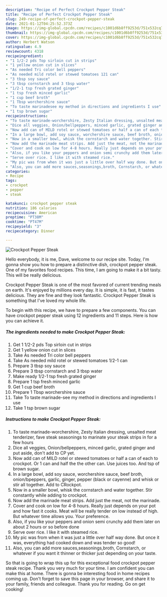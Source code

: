 ```yaml
---
description: "Recipe of Perfect Crockpot Pepper Steak"
title: "Recipe of Perfect Crockpot Pepper Steak"
slug: 249-recipe-of-perfect-crockpot-pepper-steak
date: 2021-01-12T04:25:52.373Z
image: https://img-global.cpcdn.com/recipes/c1001d6b8ff9253d/751x532cq70/crockpot-pepper-steak-recipe-main-photo.jpg
thumbnail: https://img-global.cpcdn.com/recipes/c1001d6b8ff9253d/751x532cq70/crockpot-pepper-steak-recipe-main-photo.jpg
cover: https://img-global.cpcdn.com/recipes/c1001d6b8ff9253d/751x532cq70/crockpot-pepper-steak-recipe-main-photo.jpg
author: Herbert Watson
ratingvalue: 4.9
reviewcount: 4318
recipeingredient:
- "1 1/2-2 pds Top sirloin cut in strips"
- "1 yellow onion cut in slices"
- "As needed Tri color bell peppers"
- "As needed mild rotel or stewed tomatoes 121 can"
- "3 tbsp soy sauce"
- "3 tbsp cornstarch and 3 tbsp water"
- "1/2-1 tsp fresh grated ginger"
- "1 tsp fresh minced garlic"
- "1 cup beef broth"
- "1 Tbsp worchershire sauce"
- "To taste marinadesee my method in directions and ingredients I use"
- "1 tsp brown sugar"
recipeinstructions:
- "To taste marinade-worchershire, Zesty Italian dressing, unsalted meat tenderizer, fave steak seasonings to marinate your steak strips in for a few hours"
- "Dice all veggies, Onion/bellpeppers, minced garlic, grated ginger and put aside, don&#39;t add to CP yet."
- "Now add can of MILD rotel or stewed tomatoes or half a can of each to crockpot. Or 1 can and half the the other can. Use juices too. And tsp of brown sugar."
- "In a large bowl, add soy sauce, worchershire sauce, beef broth, onion/bpeppers, garlic, ginger, pepper (black or cayenne) and whisk or stir all together. Add to CRockpot."
- "Now in a smaller bowl, whisk the cornstarch and water together. Stir constantly while adding to crockpot."
- "Now add the marinade meat strips. Add just the meat, not the marinade."
- "Cover and cook on low for 4-8 hours. Really just depends on your pot and how fast it cooks. Meat will be really tender on low instead of high. But whatever time allows you. Your preference."
- "Also, if you like your peppers and onion semi crunchy add them later on about 2 hours or so before done"
- "Serve over rice. I like it with steamed rice."
- "My pic was from when it was just a little over half way done. But once it was, everything had cooked down and was tender so good!"
- "Also, you can add more sauces,seasonings,broth, Cornstarch, or whatever if you want it thinner or thicker just depending on your taste."
categories:
- Recipe
tags:
- crockpot
- pepper
- steak

katakunci: crockpot pepper steak 
nutrition: 186 calories
recipecuisine: American
preptime: "PT38M"
cooktime: "PT47M"
recipeyield: "3"
recipecategory: Dinner

---
```



![Crockpot Pepper Steak](https://img-global.cpcdn.com/recipes/c1001d6b8ff9253d/751x532cq70/crockpot-pepper-steak-recipe-main-photo.jpg)

Hello everybody, it is me, Dave, welcome to our recipe site. Today, I'm gonna show you how to prepare a distinctive dish, crockpot pepper steak. One of my favorites food recipes. This time, I am going to make it a bit tasty. This will be really delicious.

Crockpot Pepper Steak is one of the most favored of current trending meals on earth. It's enjoyed by millions every day. It is simple, it is fast, it tastes delicious. They are fine and they look fantastic. Crockpot Pepper Steak is something that I've loved my whole life.




To begin with this recipe, we have to prepare a few components. You can have crockpot pepper steak using 12 ingredients and 11 steps. Here is how you can achieve it.

<!--inarticleads1-->

##### The ingredients needed to make Crockpot Pepper Steak:

1. Get 1 1/2-2 pds Top sirloin cut in strips
1. Get 1 yellow onion cut in slices
1. Take As needed Tri color bell peppers
1. Take As needed mild rotel or stewed tomatoes 1/2-1 can
1. Prepare 3 tbsp soy sauce
1. Prepare 3 tbsp cornstarch and 3 tbsp water
1. Make ready 1/2-1 tsp fresh grated ginger
1. Prepare 1 tsp fresh minced garlic
1. Get 1 cup beef broth
1. Prepare 1 Tbsp worchershire sauce
1. Take To taste marinade-see my method in directions and ingredients I use
1. Take 1 tsp brown sugar




<!--inarticleads2-->

##### Instructions to make Crockpot Pepper Steak:

1. To taste marinade-worchershire, Zesty Italian dressing, unsalted meat tenderizer, fave steak seasonings to marinate your steak strips in for a few hours
1. Dice all veggies, Onion/bellpeppers, minced garlic, grated ginger and put aside, don&#39;t add to CP yet.
1. Now add can of MILD rotel or stewed tomatoes or half a can of each to crockpot. Or 1 can and half the the other can. Use juices too. And tsp of brown sugar.
1. In a large bowl, add soy sauce, worchershire sauce, beef broth, onion/bpeppers, garlic, ginger, pepper (black or cayenne) and whisk or stir all together. Add to CRockpot.
1. Now in a smaller bowl, whisk the cornstarch and water together. Stir constantly while adding to crockpot.
1. Now add the marinade meat strips. Add just the meat, not the marinade.
1. Cover and cook on low for 4-8 hours. Really just depends on your pot and how fast it cooks. Meat will be really tender on low instead of high. But whatever time allows you. Your preference.
1. Also, if you like your peppers and onion semi crunchy add them later on about 2 hours or so before done
1. Serve over rice. I like it with steamed rice.
1. My pic was from when it was just a little over half way done. But once it was, everything had cooked down and was tender so good!
1. Also, you can add more sauces,seasonings,broth, Cornstarch, or whatever if you want it thinner or thicker just depending on your taste.




So that is going to wrap this up for this exceptional food crockpot pepper steak recipe. Thank you very much for your time. I am confident you can make this at home. There is gonna be interesting food in home recipes coming up. Don't forget to save this page in your browser, and share it to your family, friends and colleague. Thank you for reading. Go on get cooking!
